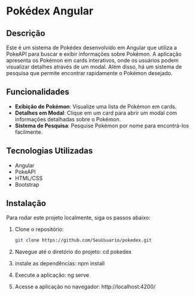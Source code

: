 # Pokédex Angular

## Descrição

Este é um sistema de Pokédex desenvolvido em Angular que utiliza a PokeAPI para buscar e exibir informações sobre Pokémon. A aplicação apresenta os Pokémon em cards interativos, onde os usuários podem visualizar detalhes através de um modal. Além disso, há um sistema de pesquisa que permite encontrar rapidamente o Pokémon desejado.

## Funcionalidades

- **Exibição de Pokémon**: Visualize uma lista de Pokémon em cards.
- **Detalhes em Modal**: Clique em um card para abrir um modal com informações detalhadas sobre o Pokémon.
- **Sistema de Pesquisa**: Pesquise Pokémon por nome para encontrá-los facilmente.

## Tecnologias Utilizadas

- Angular
- PokeAPI
- HTML/CSS
- Bootstrap

## Instalação

Para rodar este projeto localmente, siga os passos abaixo:

1. Clone o repositório:
   ```bash
   git clone https://github.com/SeuUsuario/pokedex.git

2. Navegue até o diretório do projeto:
  cd pokedex

3. instale as dependências:
  npm install

3. Execute a aplicação:
  ng serve

4. Acesse a aplicação no navegador:
  http://localhost:4200/
